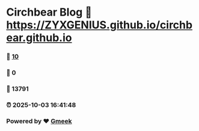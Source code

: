 # Circhbear Blog :link: https://ZYXGENIUS.github.io/circhbear.github.io 
### :page_facing_up: [10](https://ZYXGENIUS.github.io/circhbear.github.io/tag.html) 
### :speech_balloon: 0 
### :hibiscus: 13791 
### :alarm_clock: 2025-10-03 16:41:48 
### Powered by :heart: [Gmeek](https://github.com/Meekdai/Gmeek)
